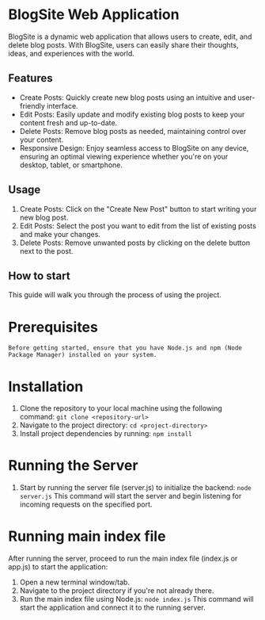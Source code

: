 # BlogSite Web Application
BlogSite is a dynamic web application that allows users to create, edit, and delete blog posts. With BlogSite, users can easily share their thoughts, ideas, and experiences with the world.

## Features
- Create Posts: Quickly create new blog posts using an intuitive and user-friendly interface.
- Edit Posts: Easily update and modify existing blog posts to keep your content fresh and up-to-date.
- Delete Posts: Remove blog posts as needed, maintaining control over your content.
- Responsive Design: Enjoy seamless access to BlogSite on any device, ensuring an optimal viewing experience whether you're on your desktop, tablet, or smartphone.


## Usage
1. Create Posts: Click on the "Create New Post" button to start writing your new blog post.
2. Edit Posts: Select the post you want to edit from the list of existing posts and make your changes.
3. Delete Posts: Remove unwanted posts by clicking on the delete button next to the post.


## How to start
This guide will walk you through the process of using the project.

  # Prerequisites
    Before getting started, ensure that you have Node.js and npm (Node Package Manager) installed on your system.
  # Installation
  1. Clone the repository to your local machine using the following command:
      `git clone <repository-url>`
  2. Navigate to the project directory:
      `cd <project-directory>`
  3. Install project dependencies by running:
      `npm install`

  # Running the Server
  1. Start by running the server file (server.js) to initialize the backend:
      `node server.js`
    This command will start the server and begin listening for incoming requests on the specified port.

  # Running main index file
  After running the server, proceed to run the main index file (index.js or app.js) to start the application:
  1. Open a new terminal window/tab.
  2. Navigate to the project directory if you're not already there.
  3. Run the main index file using Node.js:
       `node index.js`
  This command will start the application and connect it to the running server.
